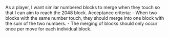 As a player, I want similar numbered blocks to merge when they touch so that I can aim to reach the
2048 block.
    Acceptance criteria:
    - When two blocks with the same number touch, they should merge into one block with the sum of the
two numbers.
    - The merging of blocks should only occur once per move for each individual block.
